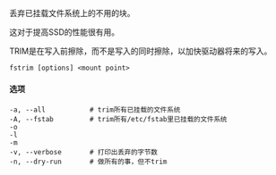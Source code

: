 丢弃已挂载文件系统上的不用的块。

这对于提高SSD的性能很有用。

TRIM是在写入前擦除，而不是写入的同时擦除，以加快驱动器将来的写入。

```
fstrim [options] <mount point>
```

#### 选项

```
-a, --all			# trim所有已挂载的文件系统
-A, --fstab			# trim所有/etc/fstab里已挂载的文件系统
-o
-l
-m
-v, --verbose		# 打印出丢弃的字节数
-n, --dry-run		# 做所有的事，但不trim
```


